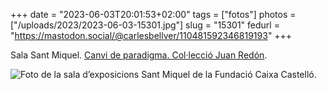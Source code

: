+++
date = "2023-06-03T20:01:53+02:00"
tags = ["fotos"]
photos = ["/uploads/2023/2023-06-03-15301.jpg"]
slug = "15301"
fedurl = "https://mastodon.social/@carlesbellver/110481592346819193"
+++

Sala Sant Miquel. [Canvi de paradigma. Col·lecció Juan Redón](https://www.fundacioncajacastellon.es/cambio-de-paradigma-coleccion-juan-redon/).

<img alt="Foto de la sala d’exposicions Sant Miquel de la Fundació Caixa Castelló." src="/uploads/2023/2023-06-03-15301.jpg">
